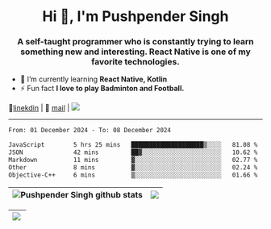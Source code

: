 <h1 align="center">Hi 👋, I'm Pushpender Singh</h1>
<h3 align="center">A self-taught programmer who is constantly trying to learn something new and interesting. React Native is one of my favorite technologies.</h3>

- 🌱 I’m currently learning **React Native, Kotlin**
- ⚡ Fun fact **I love to play Badminton and Football.**

👔[linekdin](https://www.linkedin.com/in/pushpender-singh-240061202/) | 📧 [mail](mailto:pushpendersingh694@gmail.com) | 
<a href="https://github.com/pushpender-singh-ap/pushpender-singh-ap">
    <img src="https://komarev.com/ghpvc/?username=pushpender-singh-ap&style=for-the-badge">
</a>


---

<!--START_SECTION:waka-->

```txt
From: 01 December 2024 - To: 08 December 2024

JavaScript        5 hrs 25 mins   ████████████████████▒░░░░   81.08 %
JSON              42 mins         ██▓░░░░░░░░░░░░░░░░░░░░░░   10.62 %
Markdown          11 mins         ▓░░░░░░░░░░░░░░░░░░░░░░░░   02.77 %
Other             8 mins          ▓░░░░░░░░░░░░░░░░░░░░░░░░   02.24 %
Objective-C++     6 mins          ▒░░░░░░░░░░░░░░░░░░░░░░░░   01.66 %
```

<!--END_SECTION:waka-->


| <a><img align="center" src="https://github-readme-stats-iota-ecru-15.vercel.app/api?username=pushpender-singh-ap&show_icons=true&include_all_commits=true&theme=buefy&hide_border=true" alt="Pushpender Singh github stats" /></a> | <a><img align="center" src="https://github-readme-stats-iota-ecru-15.vercel.app/api/top-langs/?username=pushpender-singh-ap&layout=compact&theme=buefy&hide_border=true" /></a> |
| ------------- | ------------- |

| <a> <img align="left" src="https://github-readme-streak-stats.herokuapp.com/?user=pushpender-singh-ap" /></br> </a> |
| ------------- |
